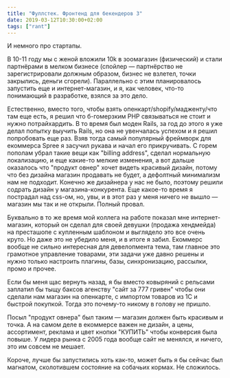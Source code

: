 ```yaml
---
title: "Фуллстек. Фронтенд для бекендеров 3"
date: 2019-03-12T10:30:00+02:00
tags: ["rant"]
---
```


И немного про стартапы.

В 10-11 году мы с женой вложили 10k в зоомагазин (физический) и стали партнёрами в мелком бизнесе (спойлер — партнёрство не зарегистрировали должным образом, бизнес не взлетел, точки закрылись, деньги сгорели). Параллельно с этим планировалось запустить еще и интернет-магазин, и я, как человек, что-то понимающий в разработке, взялся за это дело.

Естественно, вместо того, чтобы взять опенкарт/shopify/мадженту/что там еще есть, я решил что б-гомерзким PHP связываться не стоит и нужно потрайхардить. В то время был моден Rails, за год до этого я уже делал попытку выучить Rails, но она не увенчалась успехом и я решил попробовать еще раз. Взяв тогда самый популярный фреймворк для екоммерса Spree я засучил рукава и начал его прикручивать. С горем пополам убрал такие вещи как "billing address", сделал нормальную локализацию, и еще какие-то мелкие изменения, а вот дальше оказалось что "продукт овнер" хочет видеть красивый дизайн, потому что без дизайна магазин продавать не будет, а дефолтный минимализм нам не подходит. Конечно же дизайнера у нас не было, поэтому решили содрать дизайн у магазина-конкурента. Еще какое-то время я пострадал над css-ом, но, увы, и в этот раз у меня ничего не вышло — магазин мы так и не открыли. Полный провал.

Буквально в то же время мой коллега на работе показал мне интернет-магазин, который он сделал для своей девушки (продажа хендмейда) на престашопе с купленным шаблоном и выглядело это все очень круто. Но даже это не убедило меня, и в итоге я забил. Екоммерс вообще не сильно интересная для девелопмента тема, там главное это грамотное управление товарами, эти задачи уже давно решены и нужно только настроить плагины, базы, синхронизацию, рассылки, промо и прочее.

Если бы меня щас вернуть назад, я бы вместо ковыряний с рельсами заплатил бы тыщу баксов агенству "сайт за 777 гривен" чтобы они сделали нам магазин на опенкарте, с импортом товаров из 1С и быстрой покупкой. Тогда это почему-то никому в голову не пришло. 

Посыл "продукт овнера" был таким — магазин должен быть красивым и точка. А на самом деле в екоммерсе важен не дизайн, а цены, ассортимент, реклама и цвет кнопки "КУПИТЬ" чтобы конверсия была повыше. У лидера рынка с 2005 года вообще сайт не менялся, и ничего, это им совсем не мешает.

Короче, лучше бы запустились хоть как-то, может быть я бы сейчас был магнатом, сколотившем состояние на собачьих кормах. Не сложилось.